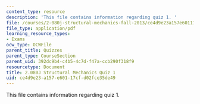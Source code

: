 ```yaml
---
content_type: resource
description: 'This file contains information regarding quiz 1. '
file: /courses/2-080j-structural-mechanics-fall-2013/ce4d9e23a157e60117cfd02fce35de49_MIT2_080JF13_Quiz_1.pdf
file_type: application/pdf
learning_resource_types:
- Exams
ocw_type: OCWFile
parent_title: Quizzes
parent_type: CourseSection
parent_uid: 392dc9b4-c4b5-4c7d-f47a-ccb290f318f9
resourcetype: Document
title: 2.080J Structural Mechanics Quiz 1
uid: ce4d9e23-a157-e601-17cf-d02fce35de49
---
```

This file contains information regarding quiz 1. 

